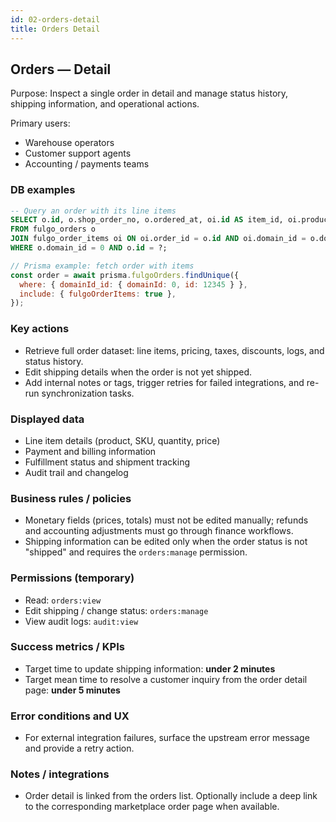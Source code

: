 ```yaml
---
id: 02-orders-detail
title: Orders Detail
---
```


## Orders — Detail

Purpose: Inspect a single order in detail and manage status history, shipping information, and operational actions.

Primary users:

- Warehouse operators
- Customer support agents
- Accounting / payments teams

### DB examples

```sql
-- Query an order with its line items
SELECT o.id, o.shop_order_no, o.ordered_at, oi.id AS item_id, oi.product_name, oi.qty
FROM fulgo_orders o
JOIN fulgo_order_items oi ON oi.order_id = o.id AND oi.domain_id = o.domain_id
WHERE o.domain_id = 0 AND o.id = ?;
```

```javascript
// Prisma example: fetch order with items
const order = await prisma.fulgoOrders.findUnique({
  where: { domainId_id: { domainId: 0, id: 12345 } },
  include: { fulgoOrderItems: true },
});
```

### Key actions

- Retrieve full order dataset: line items, pricing, taxes, discounts, logs, and status history.
- Edit shipping details when the order is not yet shipped.
- Add internal notes or tags, trigger retries for failed integrations, and re-run synchronization tasks.

### Displayed data

- Line item details (product, SKU, quantity, price)
- Payment and billing information
- Fulfillment status and shipment tracking
- Audit trail and changelog

### Business rules / policies

- Monetary fields (prices, totals) must not be edited manually; refunds and accounting adjustments must go through finance workflows.
- Shipping information can be edited only when the order status is not "shipped" and requires the `orders:manage` permission.

### Permissions (temporary)

- Read: `orders:view`
- Edit shipping / change status: `orders:manage`
- View audit logs: `audit:view`

### Success metrics / KPIs

- Target time to update shipping information: **under 2 minutes**
- Target mean time to resolve a customer inquiry from the order detail page: **under 5 minutes**

### Error conditions and UX

- For external integration failures, surface the upstream error message and provide a retry action.

### Notes / integrations

- Order detail is linked from the orders list. Optionally include a deep link to the corresponding marketplace order page when available.

